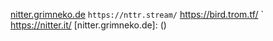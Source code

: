 [nitter.grimneko.de](https://nitter.grimneko.de/)
` https://nttr.stream/
` https://bird.trom.tf/
` https://nitter.it/
[nitter.grimneko.de]: ()
